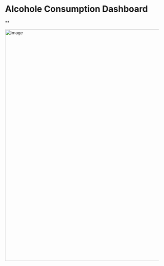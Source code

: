 # Alcohole Consumption Dashboard
**

<img width="1335" height="756" alt="image" src="https://github.com/user-attachments/assets/1cf28863-4e02-4348-b64a-7c73bf3642d6" />
